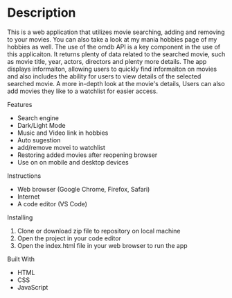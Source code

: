 # Description 
This is a web application that utilizes movie searching, adding and removing to your movies. You can also take a look at my mania hobbies page of my hobbies as well. The use of  the omdb API is a key component in the use of this applicaiton. It returns plenty of data related to the searched movie, such as movie title, year, actors, directors and plenty more details. The app  displays informaiton, allowing users to quickly find informaiton on movies and also includes the ability for users to view details of the selected searched movie. A more in-depth look at the movie's details, Users can also add movies they like to a watchlist for easier access. 

Features
- Search engine
- Dark/Light Mode
- Music and Video link in hobbies
- Auto sugestion 
- add/remove movei to watchlist 
- Restoring added movies after reopening  browser
- Use on on mobile and desktop devices

Instructions
- Web browser (Google Chrome, Firefox, Safari)
- Internet
- A code editor (VS Code)

Installing
1. Clone or download zip file to repository on  local machine
2. Open the project in your code editor
3. Open the index.html file in your web browser to run the app

Built With
- HTML
- CSS
- JavaScript

